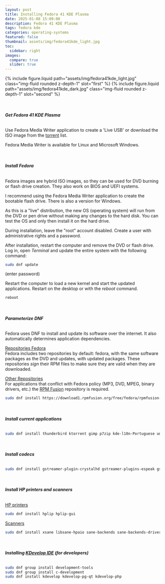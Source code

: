 ```yaml
---
layout: post
title: Installing Fedora 41 KDE Plasma
date: 2025-01-08 15:09:00
description: Fedora 41 KDE Plasma
tags: fedora kde
categories: operating-systems
featured: false
thumbnail: assets/img/fedora41kde_light.jpg
toc:
  sidebar: right
images:
  compare: true
  slider: true
---
```


<img-comparison-slider>
  {% include figure.liquid path="assets/img/fedora41kde_light.jpg" class="img-fluid rounded z-depth-1" slot="first" %}
  {% include figure.liquid path="assets/img/fedora41kde_dark.jpg" class="img-fluid rounded z-depth-1" slot="second" %}
</img-comparison-slider>

&nbsp;

###### **Get Fedora 41 KDE Plasma**

Use Fedora Media Writer application to create a 'Live USB' or download the ISO image from the [torrent](https://torrent.fedoraproject.org/) list.

Fedora Media Writer is available for Linux and Microsoft Windows.

&nbsp;

###### **Install Fedora**

Fedora images are hybrid ISO images, so they can be used for DVD burning or flash drive creation. They also work on BIOS and UEFI systems.

I recommend using the Fedora Media Writer application to create the bootable flash drive. There is also a version for Windows.

As this is a "live" distribution, the new OS (operating system) will run from the DVD or pen drive without making any changes to the hard disk. You can test the OS and only then install it on the hard drive.

During installation, leave the "root" account disabled. Create a user with administrative rights and a password.

After installation, restart the computer and remove the DVD or flash drive. Log in, open _Terminal_ and update the entire system with the following command:

```bash
sudo dnf update
```

(enter password)

Restart the computer to load a new kernel and start the updated applications. Restart on the desktop or with the _reboot_ command.

```bash
reboot
```

&nbsp;

###### **Parameterize DNF**

Fedora uses DNF to install and update its software over the internet. It also automatically determines application dependencies.

<ins>Repositories Fedora</ins>  
Fedora includes two repositories by default: fedora, with the same software packages as the DVD and updates, with updated packages. These repositories _sign_ their RPM files to make sure they are valid when they are downloaded.

<ins>Other Repositories</ins>  
For applications that conflict with Fedora policy (MP3, DVD, MPEG, binary drivers, etc.) the [RPM Fusion](https://rpmfusion.org/) repository is required.

```bash
sudo dnf install https://download1.rpmfusion.org/free/fedora/rpmfusion-free-release-$(rpm -E %fedora).noarch.rpm https://download1.rpmfusion.org/nonfree/fedora/rpmfusion-nonfree-release-$(rpm -E %fedora).noarch.rpm
```

&nbsp;

###### **Install current applications**

```bash
sudo dnf install thunderbird ktorrent gimp p7zip kde-l10n-Portuguese unrar gsmartcontrol libreoffice-langpack-pt-PT WoeUSB gimp-help gimp-help-pt_BR vlc librecad icedtea-web inkscape scribus
```

&nbsp;

###### **Install codecs**

```bash
sudo dnf install gstreamer-plugin-crystalhd gstreamer-plugins-espeak gstreamer1-plugin-openh264 gstreamer1-libav gstreamer1-plugins-ugly gstreamer1-plugins-good-extras gstreamer1-plugins-bad-free-extras gstreamer1-plugins-bad-freeworld qt5-qtwebengine-freeworld
```

&nbsp;

###### **Install HP printers and scanners**

<ins>HP printers</ins>

```bash
sudo dnf install hplip hplip-gui
```

<ins>Scanners</ins>

```bash
sudo dnf install xsane libsane-hpaio sane-backends sane-backends-drivers-scanners skanlite
```

&nbsp;

###### **Installing [KDevelop IDE](https://kdevelop.org/) (for developers)**

```bash
sudo dnf group install development-tools
sudo dnf group install c-development
sudo dnf install kdevelop kdevelop-pg-qt kdevelop-php
```

&nbsp;

<script src="https://giscus.app/client.js"
        data-repo="pratajo/pratajo.github.io"
        data-repo-id="R_kgDONl93Sw"
        data-category="Comments"
        data-category-id="DIC_kwDONl93S84Cl7yv"
        data-mapping="title"
        data-strict="1"
        data-reactions-enabled="1"
        data-emit-metadata="0"
        data-input-position="bottom"
        data-theme="preferred_color_scheme"
        data-lang="en"
        crossorigin="anonymous"
        async>
</script>
